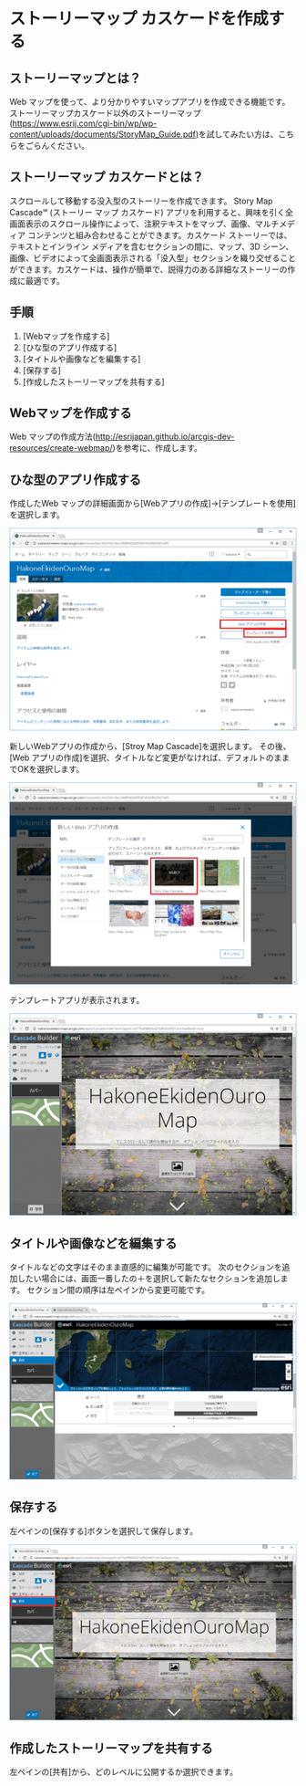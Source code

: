# ストーリーマップ カスケードを作成する

## ストーリーマップとは？
Web マップを使って、より分かりやすいマップアプリを作成できる機能です。
ストーリーマップカスケード以外のストーリーマップ(https://www.esrij.com/cgi-bin/wp/wp-content/uploads/documents/StoryMap_Guide.pdf)を試してみたい方は、こちらをごらんください。

## ストーリーマップ カスケードとは？

スクロールして移動する没入型のストーリーを作成できます。
Story Map Cascade℠ (ストーリー マップ カスケード) アプリを利用すると、興味を引く全画面表示のスクロール操作によって、注釈テキストをマップ、画像、マルチメディア コンテンツと組み合わせることができます。カスケード ストーリーでは、テキストとインライン メディアを含むセクションの間に、マップ、3D シーン、画像、ビデオによって全画面表示される「没入型」セクションを織り交ぜることができます。カスケードは、操作が簡単で、説得力のある詳細なストーリーの作成に最適です。

## 手順

1. [Webマップを作成する]
1. [ひな型のアプリ作成する]
1. [タイトルや画像などを編集する]
1. [保存する]
1. [作成したストーリーマップを共有する]

## Webマップを作成する
Web マップの作成方法(http://esrijapan.github.io/arcgis-dev-resources/create-webmap/)を参考に、作成します。

## ひな型のアプリ作成する
作成したWeb マップの詳細画面から[Webアプリの作成]→[テンプレートを使用]を選択します。

![img](img/1.png)

新しいWebアプリの作成から、[Stroy Map Cascade]を選択します。
その後、[Web アプリの作成]を選択、タイトルなど変更がなければ、デフォルトのままでOKを選択します。

![img](img/2.png)

テンプレートアプリが表示されます。

![img](img/3.png)


## タイトルや画像などを編集する
タイトルなどの文字はそのまま直感的に編集が可能です。
次のセクションを追加したい場合には、画面一番したの＋を選択して新たなセクションを追加します。
セクション間の順序は左ペインから変更可能です。

![img](img/4.png)


## 保存する
左ペインの[保存する]ボタンを選択して保存します。

![img](img/5.png)

## 作成したストーリーマップを共有する
左ペインの[共有]から、どのレベルに公開するか選択できます。


